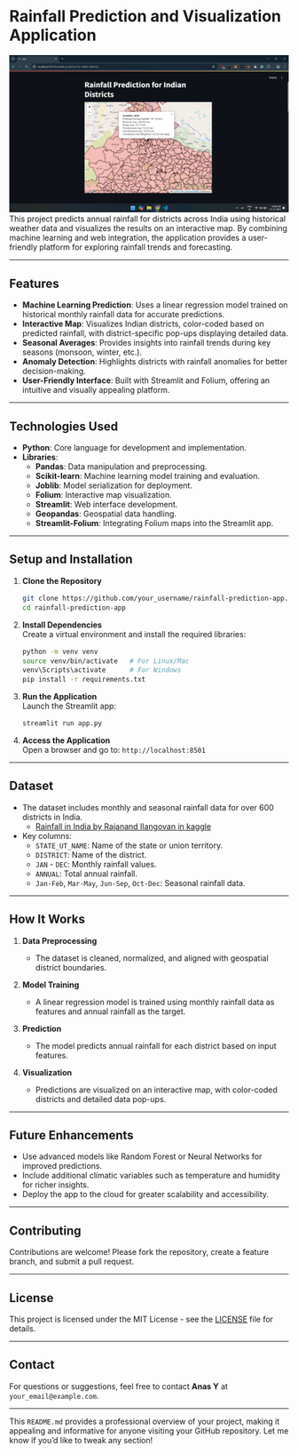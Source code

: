 # **Rainfall Prediction and Visualization Application**
![App Screenshot](images/2.png)
This project predicts annual rainfall for districts across India using historical weather data and visualizes the results on an interactive map. By combining machine learning and web integration, the application provides a user-friendly platform for exploring rainfall trends and forecasting.

---

## **Features**
- **Machine Learning Prediction**: Uses a linear regression model trained on historical monthly rainfall data for accurate predictions.
- **Interactive Map**: Visualizes Indian districts, color-coded based on predicted rainfall, with district-specific pop-ups displaying detailed data.
- **Seasonal Averages**: Provides insights into rainfall trends during key seasons (monsoon, winter, etc.).
- **Anomaly Detection**: Highlights districts with rainfall anomalies for better decision-making.
- **User-Friendly Interface**: Built with Streamlit and Folium, offering an intuitive and visually appealing platform.

---

## **Technologies Used**
- **Python**: Core language for development and implementation.
- **Libraries**:  
  - **Pandas**: Data manipulation and preprocessing.  
  - **Scikit-learn**: Machine learning model training and evaluation.  
  - **Joblib**: Model serialization for deployment.  
  - **Folium**: Interactive map visualization.  
  - **Streamlit**: Web interface development.  
  - **Geopandas**: Geospatial data handling.  
  - **Streamlit-Folium**: Integrating Folium maps into the Streamlit app.
  
---

## **Setup and Installation**

1. **Clone the Repository**  
   ```bash
   git clone https://github.com/your_username/rainfall-prediction-app.git
   cd rainfall-prediction-app
   ```

2. **Install Dependencies**  
   Create a virtual environment and install the required libraries:
   ```bash
   python -m venv venv
   source venv/bin/activate   # For Linux/Mac
   venv\Scripts\activate      # For Windows
   pip install -r requirements.txt
   ```

3. **Run the Application**  
   Launch the Streamlit app:
   ```bash
   streamlit run app.py
   ```

4. **Access the Application**  
   Open a browser and go to: `http://localhost:8501`

---

## **Dataset**
- The dataset includes monthly and seasonal rainfall data for over 600 districts in India.
  - [Rainfall in India by Rajanand Ilangovan in kaggle](https://www.kaggle.com/datasets/rajanand/rainfall-in-india)
- Key columns:
  - `STATE_UT_NAME`: Name of the state or union territory.
  - `DISTRICT`: Name of the district.
  - `JAN` - `DEC`: Monthly rainfall values.
  - `ANNUAL`: Total annual rainfall.
  - `Jan-Feb`, `Mar-May`, `Jun-Sep`, `Oct-Dec`: Seasonal rainfall data.

---

## **How It Works**

1. **Data Preprocessing**  
   - The dataset is cleaned, normalized, and aligned with geospatial district boundaries.

2. **Model Training**  
   - A linear regression model is trained using monthly rainfall data as features and annual rainfall as the target.

3. **Prediction**  
   - The model predicts annual rainfall for each district based on input features.

4. **Visualization**  
   - Predictions are visualized on an interactive map, with color-coded districts and detailed data pop-ups.

---

## **Future Enhancements**
- Use advanced models like Random Forest or Neural Networks for improved predictions.
- Include additional climatic variables such as temperature and humidity for richer insights.
- Deploy the app to the cloud for greater scalability and accessibility.

---

## **Contributing**
Contributions are welcome! Please fork the repository, create a feature branch, and submit a pull request.

---

## **License**
This project is licensed under the MIT License - see the [LICENSE](LICENSE) file for details.

---

## **Contact**
For questions or suggestions, feel free to contact **Anas Y** at `your_email@example.com`.

--- 

This `README.md` provides a professional overview of your project, making it appealing and informative for anyone visiting your GitHub repository. Let me know if you’d like to tweak any section!
